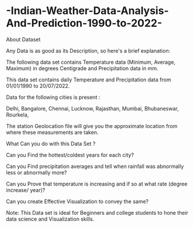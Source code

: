 # -Indian-Weather-Data-Analysis-And-Prediction-1990-to-2022-

About Dataset

Any Data is as good as its Description, so here's a brief explanation:

The following data set contains Temperature data (Minimum, Average, Maximum) in degrees Centigrade and Precipitation data in mm.

This data set contains daily Temperature and Precipitation data from 01/01/1990 to 20/07/2022.

Data for the following cities is present :

Delhi,
Bangalore,
Chennai,
Lucknow,
Rajasthan,
Mumbai,
Bhubaneswar,
Rourkela,

The station Geolocation file will give you the approximate location from where these measurements are taken.

What Can you do with this Data Set ?

Can you Find the hottest/coldest years for each city?

Can you Find precipitation averages and tell when rainfall was abnormally less or abnormally more?

Can you Prove that temperature is increasing and if so at what rate (degree increase/ year)?

Can you create Effective Visualization to convey the same?

Note: This Data set is ideal for Beginners and college students to hone their data science and Visualization skills.
